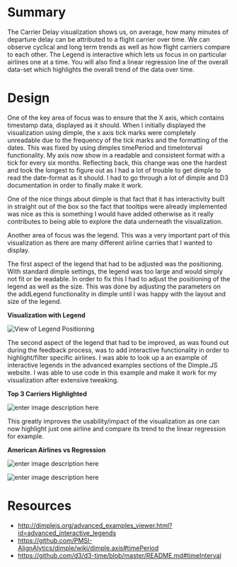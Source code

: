 # Summary
The Carrier Delay visualization shows us, on average, how many minutes of departure delay can be attributed to a flight carrier over time. We can observe cyclical and long term trends as well as how flight carriers compare to each other. The Legend is interactive which lets us focus in on particular airlines one at a time. You will also find a linear regression line of the overall data-set which highlights the overall trend of the data over time. 

# Design 
One of the key area of focus was to ensure that the X axis, which contains timestamp data,  displayed as it should. When I initially displayed the visualization using dimple, the x axis tick marks were completely unreadable due to the frequency of the tick marks and the formatting of the dates. This was fixed by using dimples timePeriod and timeInterval functionality. My axis now show in a readable and consistent format with a tick for every six months. Reflecting back, this change was one the hardest and took the longest to figure out as I had a lot of trouble to get dimple to read the date-format as it should. I had to go through a lot of dimple and D3 documentation in order to finally make it work.

One of the nice things about dimple is that fact that it has interactivity built in straight out of the box so the fact that tooltips were already implemented was nice as this is  something I would have added otherwise as it really contributes to being able to explore the data underneath the visualization. 

Another area of focus was the legend. This was a very important part of this visualization as there are many different airline carries that I wanted to display. 

The first aspect of the legend that had to be adjusted was the positioning. With standard dimple settings, the legend was too large and would simply not fit or be readable. In order to fix this I had to adjust the positioning of the legend as well as the size. This was done by adjusting the parameters on the addLegend functionality in dimple until I was happy with the layout and size of the legend.

**Visualization with Legend**

![View of Legend Positioning](https://lh3.googleusercontent.com/my4vroMv7QFbHgvi2_fOjsrLvtooEK_2TGWfjUXSVxAagcAaKxX3lYZBL1sRYG5lL6nFhZ_bJw3PgA "Full Visualization")

The second aspect of the legend that had to be improved, as was found out during the feedback process, was to add interactive functionality in order to highlight/filter specific airlines. I was able to look up a an example of interactive legends in the advanced examples sections of the Dimple.JS website. I was able to use code in this example and make it work for my visualization after extensive tweaking. 

**Top 3 Carriers Highlighted**

![enter image description here](https://lh3.googleusercontent.com/HrtK1Whp_tHLI56J00eKfpbMvcVEP1sKGgVJsV5-52yvlwHdSyHD55-b9BuTflO-OrlCR1SSZ2XFZA "Top 3 Airline Carriers")

This greatly improves the usability/impact of the visualization as one can now highlight just one airline and compare its trend to the linear regression for example. 

**American Airlines vs Regression**

![enter image description here](https://lh3.googleusercontent.com/82U5tOmI2RbDnXQXywsLIbP0KlO9AJhr8WjTSAZ9JtQE8CigK5GKFM1XY1nM9bw5SBL_grQSlhTltQ "Regression")


![enter image description here](https://lh3.googleusercontent.com/LL11QqBIfKyj5kB5qZzGxFxqQ5kSG2rPUtd8QFOV5kHdkihR_qwRBZ9mi3uMCudYjYHN-k-QJf_5RA "Final")

# Resources 
- http://dimplejs.org/advanced_examples_viewer.html?id=advanced_interactive_legends
- https://github.com/PMSI-AlignAlytics/dimple/wiki/dimple.axis#timePeriod
- https://github.com/d3/d3-time/blob/master/README.md#timeInterval
<!--stackedit_data:
eyJoaXN0b3J5IjpbMjc1NzIwNjU5LC0xMDg1NTkwMzQyLDIwOD
I1NDYwMDZdfQ==
-->
